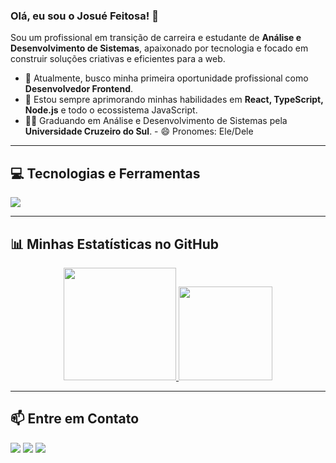 ### Olá, eu sou o Josué Feitosa! 👋

<p align="left">
  Sou um profissional em transição de carreira e estudante de <strong>Análise e Desenvolvimento de Sistemas</strong>, apaixonado por tecnologia e focado em construir soluções criativas e eficientes para a web.
</p>

- 🔭 Atualmente, busco minha primeira oportunidade profissional como **Desenvolvedor Frontend**.
- 🌱 Estou sempre aprimorando minhas habilidades em **React, TypeScript, Node.js** e todo o ecossistema JavaScript.
- 👨‍🎓 Graduando em Análise e Desenvolvimento de Sistemas pela <strong>Universidade Cruzeiro do Sul</strong>. - 😄 Pronomes: Ele/Dele

---

## 💻 Tecnologias e Ferramentas

<p align="left">
  <a href="https://skillicons.dev">
    <img src="https://skillicons.dev/icons?i=html,css,js,ts,react,nextjs,nodejs,python,mysql,postgres,mongodb,figma,git" />
  </a>
</p>

---

## 📊 Minhas Estatísticas no GitHub

<div align="center">
  <a href="https://github.com/josuehenriquefeitosa">
    <img height="180em" src="https://github-readme-stats.vercel.app/api?username=josuehenriquefeitosa&show_icons=true&theme=dark&include_all_commits=true&count_private=true"/>
    <img height="150em" src="https://github-readme-stats.vercel.app/api/top-langs/?username=josuehenriquefeitosa&layout=compact&langs_count=7&theme=dark"/>
    </a>
</div>

---

## 📫 Entre em Contato

<div> 
  <a href="https://www.linkedin.com/in/josuefeitosadev/" target="_blank"><img src="https://img.shields.io/badge/-LinkedIn-%230077B5?style=for-the-badge&logo=linkedin&logoColor=white" target="_blank"></a> 
  <a href = "mailto:josuehsfeitosa@gmail.com"><img src="https://img.shields.io/badge/-Gmail-%23333?style=for-the-badge&logo=gmail&logoColor=white" target="_blank"></a>
  <a href="https://instagram.com/josuehsfeitosa" target="_blank"><img src="https://img.shields.io/badge/-Instagram-%23E4405F?style=for-the-badge&logo=instagram&logoColor=white" target="_blank"></a>
</div>
